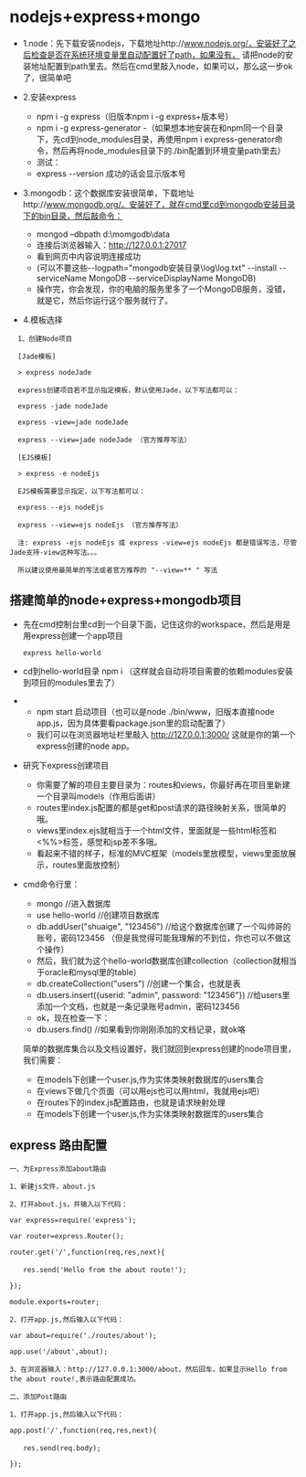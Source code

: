 # nodejs+express+mongo

* 1.node：先下载安装nodejs，下载地址http://www.nodejs.org/，安装好了之后检查是否在系统环境变量里自动配置好了path，如果没有，
  请把node的安装地址配置到path里去。然后在cmd里敲入node，如果可以，那么这一步ok了，很简单吧
* 2.安装express
  - npm i -g express（旧版本npm i -g express+版本号）
  - npm i -g express-generator
  -（如果想本地安装在和npm同一个目录下，先cd到node_modules目录，再使用npm i express-generator命令，然后再将node_modules目录下的./bin配置到环境变量path里去）
  - 测试：
  - express --version 成功的话会显示版本号
* 3.mongodb：这个数据库安装很简单，下载地址http://www.mongodb.org/。安装好了，就在cmd里cd到mongodb安装目录下的bin目录，然后敲命令：
  - mongod –dbpath d:\momgodb\data  
  - 连接后浏览器输入：http://127.0.0.1:27017   
  - 看到网页中内容说明连接成功
  - (可以不要这些--logpath="mongodb安装目录\log\log.txt" --install --serviceName MongoDB --serviceDisplayName MongoDB)
  - 操作完，你会发现，你的电脑的服务里多了一个MongoDB服务，没错，就是它，然后你运行这个服务就行了。

* 4.模板选择

```  
  1、创建Node项目

  [Jade模板]

  > express nodeJade

  express创建项目若不显示指定模板，默认使用Jade，以下写法都可以：

  express -jade nodeJade

  express -view=jade nodeJade

  express --view=jade nodeJade （官方推荐写法）

  [EJS模板]

  > express -e nodeEjs

  EJS模板需要显示指定，以下写法都可以：

  express --ejs nodeEjs

  express --view=ejs nodeEjs （官方推荐写法）

  注: express -ejs nodeEjs 或 express -view=ejs nodeEjs 都是错误写法，尽管Jade支持-view这种写法。。。

  所以建议使用最简单的写法或者官方推荐的 "--view=** " 写法
```
  
## 搭建简单的node+express+mongodb项目

* 先在cmd控制台里cd到一个目录下面，记住这你的workspace，然后是用是用express创建一个app项目
  ```
  express hello-world 
  ```
* cd到hello-world目录 npm i （这样就会自动将项目需要的依赖modules安装到项目的modules里去了）
* 
  - npm start 启动项目（也可以是node ./bin/www，旧版本直接node app.js，因为具体要看package.json里的启动配置了）
  - 我们可以在浏览器地址栏里敲入 http://127.0.0.1:3000/ 这就是你的第一个express创建的node app。
  
* 研究下express创建项目
  - 你需要了解的项目主要目录为：routes和views，你最好再在项目里新建一个目录叫models（作用后面讲）
  - routes里index.js配置的都是get和post请求的路径映射关系，很简单的哦。
  - views里index.ejs就相当于一个html文件，里面就是一些html标签和<%%>标签，感觉和jsp差不多哦。
  - 看起来不错的样子，标准的MVC框架（models里放模型，views里面放展示，routes里面放控制）
  
* cmd命令行里：
  - mongo //进入数据库
  - use hello-world //创建项目数据库
  - db.addUser("shuaige", "123456") //给这个数据库创建了一个叫帅哥的账号，密码123456 （但是我觉得可能我理解的不到位，你也可以不做这个操作）
  - 然后，我们就为这个hello-world数据库创建collection（collection就相当于oracle和mysql里的table）
  - db.createCollection("users") //创建一个集合，也就是表
  - db.users.insert({userid: "admin", password: "123456"}) //给users里添加一个文档，也就是一条记录账号admin，密码123456
  - ok，现在检查一下：
  - db.users.find() //如果看到你刚刚添加的文档记录，就ok咯

  简单的数据库集合以及文档设置好，我们就回到express创建的node项目里，我们需要：   

  - 在models下创建一个user.js,作为实体类映射数据库的users集合 
  - 在views下做几个页面（可以用ejs也可以用html，我就用ejs吧）
  - 在routes下的index.js配置路由，也就是请求映射处理
  - 在models下创建一个user.js,作为实体类映射数据库的users集合 
  
  
  
  
## express 路由配置

```
一、为Express添加about路由

1、新建js文件，about.js

2、打开about.js，并输入以下代码：

var express=require('express');

var router=express.Router();

router.get('/',function(req,res,next){

　　res.send('Hello from the about route!');

});

module.exports=router;

2、打开app.js,然后输入以下代码：

var about=require('./routes/about');

app.use('/about',about);

3、在浏览器输入：http://127.0.0.1:3000/about，然后回车，如果显示Hello from the about route!,表示路由配置成功。

二、添加Post路由

1、打开app.js,然后输入以下代码：

app.post('/',function(req,res,next){

　　res.send(req.body);

});

```


